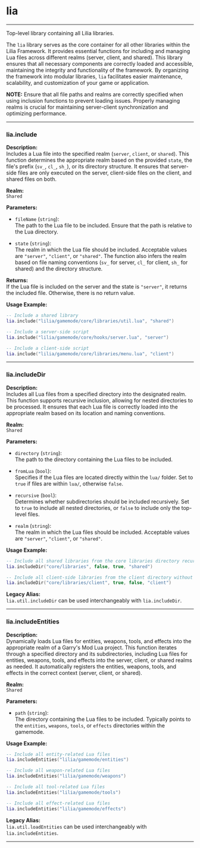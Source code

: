 # lia

---

Top-level library containing all Lilia libraries.

The `lia` library serves as the core container for all other libraries within the Lilia Framework. It provides essential functions for including and managing Lua files across different realms (server, client, and shared). This library ensures that all necessary components are correctly loaded and accessible, maintaining the integrity and functionality of the framework. By organizing the framework into modular libraries, `lia` facilitates easier maintenance, scalability, and customization of your game or application.

**NOTE:** Ensure that all file paths and realms are correctly specified when using inclusion functions to prevent loading issues. Properly managing realms is crucial for maintaining server-client synchronization and optimizing performance.

---

### **lia.include**

**Description:**  
Includes a Lua file into the specified realm (`server`, `client`, or `shared`). This function determines the appropriate realm based on the provided `state`, the file's prefix (`sv_`, `cl_`, `sh_`), or its directory structure. It ensures that server-side files are only executed on the server, client-side files on the client, and shared files on both.

**Realm:**  
`Shared`

**Parameters:**  

- `fileName` (`string`):  
  The path to the Lua file to be included. Ensure that the path is relative to the Lua directory.

- `state` (`string`):  
  The realm in which the Lua file should be included. Acceptable values are `"server"`, `"client"`, or `"shared"`. The function also infers the realm based on file naming conventions (`sv_` for server, `cl_` for client, `sh_` for shared) and the directory structure.

**Returns:**  
If the Lua file is included on the server and the state is `"server"`, it returns the included file. Otherwise, there is no return value.

**Usage Example:**
```lua
-- Include a shared library
lia.include("lilia/gamemode/core/libraries/util.lua", "shared")

-- Include a server-side script
lia.include("lilia/gamemode/core/hooks/server.lua", "server")

-- Include a client-side script
lia.include("lilia/gamemode/core/libraries/menu.lua", "client")
```

---

### **lia.includeDir**

**Description:**  
Includes all Lua files from a specified directory into the designated realm. This function supports recursive inclusion, allowing for nested directories to be processed. It ensures that each Lua file is correctly loaded into the appropriate realm based on its location and naming conventions.

**Realm:**  
`Shared`

**Parameters:**  

- `directory` (`string`):  
  The path to the directory containing the Lua files to be included.

- `fromLua` (`bool`):  
  Specifies if the Lua files are located directly within the `lua/` folder. Set to `true` if files are within `lua/`, otherwise `false`.

- `recursive` (`bool`):  
  Determines whether subdirectories should be included recursively. Set to `true` to include all nested directories, or `false` to include only the top-level files.

- `realm` (`string`):  
  The realm in which the Lua files should be included. Acceptable values are `"server"`, `"client"`, or `"shared"`.


**Usage Example:**
```lua
-- Include all shared libraries from the core libraries directory recursively
lia.includeDir("core/libraries", false, true, "shared")

-- Include all client-side libraries from the client directory without recursion
lia.includeDir("core/libraries/client", true, false, "client")
```

**Legacy Alias:**  
`lia.util.includeDir` can be used interchangeably with `lia.includeDir`.

---

### **lia.includeEntities**

**Description:**  
Dynamically loads Lua files for entities, weapons, tools, and effects into the appropriate realm of a Garry's Mod Lua project. This function iterates through a specified directory and its subdirectories, including Lua files for entities, weapons, tools, and effects into the server, client, or shared realms as needed. It automatically registers the entities, weapons, tools, and effects in the correct context (server, client, or shared).

**Realm:**  
`Shared`

**Parameters:**  

- `path` (`string`):  
  The directory containing the Lua files to be included. Typically points to the `entities`, `weapons`, `tools`, or `effects` directories within the gamemode.

**Usage Example:**
```lua
-- Include all entity-related Lua files
lia.includeEntities("lilia/gamemode/entities")

-- Include all weapon-related Lua files
lia.includeEntities("lilia/gamemode/weapons")

-- Include all tool-related Lua files
lia.includeEntities("lilia/gamemode/tools")

-- Include all effect-related Lua files
lia.includeEntities("lilia/gamemode/effects")
```

**Legacy Alias:**  
`lia.util.loadEntities` can be used interchangeably with `lia.includeEntities`.

---